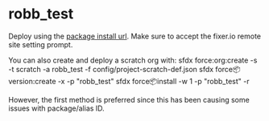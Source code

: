 # robb_test
Deploy using the [package install url](https://login.salesforce.com/packaging/installPackage.apexp?p0=04t1n000001pGuxAAE). Make sure to accept the fixer.io remote site setting prompt.

You can also create and deploy a scratch org with:
    sfdx force:org:create -s -t scratch -a robb_test -f config/project-scratch-def.json
    sfdx force:package:version:create -x -p "robb_test"
    sfdx force:package:install -w 1 -p "robb_test" -r

However, the first method is preferred since this has been causing some issues with package/alias ID.